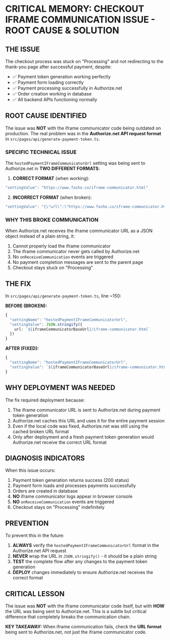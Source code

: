 # CRITICAL MEMORY: CHECKOUT IFRAME COMMUNICATION ISSUE - ROOT CAUSE & SOLUTION

## THE ISSUE
The checkout process was stuck on "Processing" and not redirecting to the thank-you page after successful payment, despite:
- ✅ Payment token generation working perfectly
- ✅ Payment form loading correctly  
- ✅ Payment processing successfully in Authorize.net
- ✅ Order creation working in database
- ✅ All backend APIs functioning normally

## ROOT CAUSE IDENTIFIED
The issue was **NOT** with the iframe communicator code being outdated on production. The real problem was in the **Authorize.net API request format** in `src/pages/api/generate-payment-token.ts`.

### SPECIFIC TECHNICAL ISSUE
The `hostedPaymentIFrameCommunicatorUrl` setting was being sent to Authorize.net in **TWO DIFFERENT FORMATS**:

1. **CORRECT FORMAT** (when working):
```typescript
"settingValue": "https://www.fasho.co/iframe-communicator.html"
```

2. **INCORRECT FORMAT** (when broken):
```typescript
"settingValue": "{\"url\":\"https://www.fasho.co/iframe-communicator.html\"}"
```

### WHY THIS BROKE COMMUNICATION
When Authorize.net receives the iframe communicator URL as a JSON object instead of a plain string, it:
1. Cannot properly load the iframe communicator
2. The iframe communicator never gets called by Authorize.net
3. No `onReceiveCommunication` events are triggered
4. No payment completion messages are sent to the parent page
5. Checkout stays stuck on "Processing"

## THE FIX
In `src/pages/api/generate-payment-token.ts`, line ~150:

**BEFORE (BROKEN):**
```typescript
{
  "settingName": "hostedPaymentIFrameCommunicatorUrl",
  "settingValue": JSON.stringify({
    url: `${iframeCommunicatorBaseUrl}/iframe-communicator.html`
  })
}
```

**AFTER (FIXED):**
```typescript
{
  "settingName": "hostedPaymentIFrameCommunicatorUrl", 
  "settingValue": `${iframeCommunicatorBaseUrl}/iframe-communicator.html`
}
```

## WHY DEPLOYMENT WAS NEEDED
The fix required deployment because:
1. The iframe communicator URL is sent to Authorize.net during payment token generation
2. Authorize.net caches this URL and uses it for the entire payment session
3. Even if the local code was fixed, Authorize.net was still using the cached broken URL format
4. Only after deployment and a fresh payment token generation would Authorize.net receive the correct URL format

## DIAGNOSIS INDICATORS
When this issue occurs:
1. Payment token generation returns success (200 status)
2. Payment form loads and processes payments successfully
3. Orders are created in database
4. **NO** iframe communicator logs appear in browser console
5. **NO** `onReceiveCommunication` events are triggered
6. Checkout stays on "Processing" indefinitely

## PREVENTION
To prevent this in the future:
1. **ALWAYS** verify the `hostedPaymentIFrameCommunicatorUrl` format in the Authorize.net API request
2. **NEVER** wrap the URL in `JSON.stringify()` - it should be a plain string
3. **TEST** the complete flow after any changes to the payment token generation
4. **DEPLOY** changes immediately to ensure Authorize.net receives the correct format

## CRITICAL LESSON
The issue was **NOT** with the iframe communicator code itself, but with **HOW** the URL was being sent to Authorize.net. This is a subtle but critical difference that completely breaks the communication chain.

**KEY TAKEAWAY:** When iframe communication fails, check the **URL format** being sent to Authorize.net, not just the iframe communicator code. 